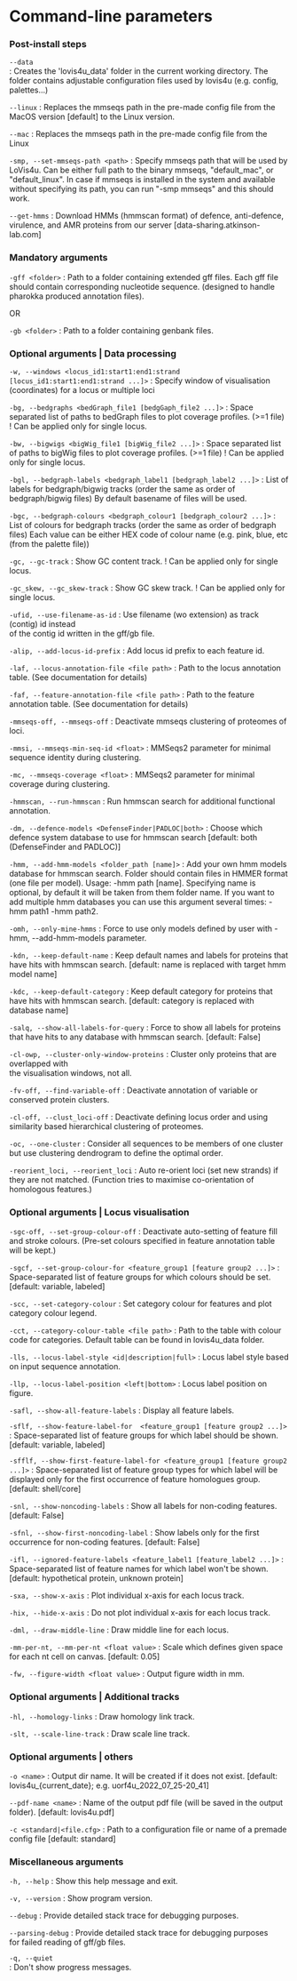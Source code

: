 # Сommand-line parameters



### Post-install steps

`--data`  
:    Creates the 'lovis4u_data' folder in the current working directory.
     The folder contains adjustable configuration files used by lovis4u
     (e.g. config, palettes...)

`--linux`
:    Replaces the mmseqs path in the pre-made config file from the MacOS
     version [default] to the Linux version.

`--mac`
:    Replaces the mmseqs path in the pre-made config file from the Linux

`-smp, --set-mmseqs-path <path>`
:	Specify mmseqs path that will be used by LoVis4u. Can be either full path
    to the binary mmseqs, "default_mac", or "default_linux". In case if mmseqs
    is installed in the system and available without specifying its path, you can
    run "-smp mmseqs" and this should work.

`--get-hmms`
:    Download HMMs (hmmscan format) of defence, anti-defence, virulence,
     and AMR proteins from our server [data-sharing.atkinson-lab.com]

### Mandatory arguments
`-gff <folder>`
:    Path to a folder containing extended gff files.
     Each gff file should contain corresponding nucleotide sequence.
     (designed to handle pharokka produced annotation files).

 OR

`-gb <folder>`
:    Path to a folder containing genbank files.

### Optional arguments | Data processing
`-w, --windows <locus_id1:start1:end1:strand [locus_id1:start1:end1:strand ...]>`
:    Specify window of visualisation (coordinates) for a locus or multiple loci

`-bg, --bedgraphs <bedGraph_file1 [bedgGaph_file2 ...]>`
:    Space separated list of paths to bedGraph files to plot coverage profiles.
     (>=1 file) ! Can be applied only for single locus.

`-bw, --bigwigs <bigWig_file1 [bigWig_file2 ...]>`
:    Space separated list of paths to bigWig files to plot coverage profiles.
     (>=1 file) ! Can be applied only for single locus.

`-bgl, --bedgraph-labels <bedgraph_label1 [bedgraph_label2 ...]>`
:    List of labels for bedgraph/bigwig tracks (order the same as order of bedgraph/bigwig files)
     By default basename of files will be used.

`-bgc, --bedgraph-colours <bedgraph_colour1 [bedgraph_colour2 ...]>`
:    List of colours for bedgraph tracks (order the same as order of bedgraph files)
    Each value can be either HEX code of colour name (e.g. pink, blue, etc (from the palette file))

`-gc, --gc-track`
:    Show GC content track. ! Can be applied only for single locus.

`-gc_skew, --gc_skew-track`
:    Show GC skew track. ! Can be applied only for single locus.

`-ufid, --use-filename-as-id`
:    Use filename (wo extension) as track (contig) id instead  
     of the contig id written in the gff/gb file.

`-alip, --add-locus-id-prefix`
:    Add locus id prefix to each feature id.

`-laf, --locus-annotation-file <file path>`
:    Path to the locus annotation table.
     (See documentation for details)

`-faf, --feature-annotation-file <file path>`
:    Path to the feature annotation table.
     (See documentation for details)

`-mmseqs-off, --mmseqs-off`
:   Deactivate mmseqs clustering of proteomes of loci.

`-mmsi, --mmseqs-min-seq-id <float>`
:    MMSeqs2 parameter for minimal sequence identity during clustering.

`-mc, --mmseqs-coverage <float>`
:    MMSeqs2 parameter for minimal coverage during clustering.

`-hmmscan, --run-hmmscan`
:    Run hmmscan search for additional functional annotation.

`-dm, --defence-models <DefenseFinder|PADLOC|both>`
:    Choose which defence system database to use for hmmscan search
     [default: both (DefenseFinder and PADLOC)]

`-hmm, --add-hmm-models <folder_path [name]>`
:    Add your own hmm models database for hmmscan search. Folder should
     contain files in HMMER format (one file per model). Usage: -hmm path [name].
     Specifying name is optional, by default it will be taken from them folder name.
     If you want to add multiple hmm databases you can use this argument several
     times: -hmm path1 -hmm path2.

`-omh, --only-mine-hmms`
:    Force to use only models defined by user with -hmm, --add-hmm-models parameter.

`-kdn, --keep-default-name`
:    Keep default names and labels for proteins that have hits with
     hmmscan search. [default: name is replaced with target hmm model name]

`-kdc, --keep-default-category`
:    Keep default category for proteins that have hits with hmmscan
     search. [default: category is replaced with database name]

`-salq, --show-all-labels-for-query`
:    Force to show all labels for proteins that have hits to any database with hmmscan search.
    [default: False]

`-cl-owp, --cluster-only-window-proteins`
:    Cluster only proteins that are overlapped with  
     the visualisation windows, not all.

`-fv-off, --find-variable-off`
:    Deactivate annotation of variable or conserved protein clusters.

`-cl-off, --clust_loci-off`
:    Deactivate defining locus order and using similarity based hierarchical
    clustering of proteomes.

`-oc, --one-cluster`
:    Consider all sequences to be members of one cluster but use clustering
    dendrogram to define the optimal order.

`-reorient_loci, --reorient_loci`
:    Auto re-orient loci (set new strands) if they are not matched.
     (Function tries to maximise co-orientation of homologous features.)

### Optional arguments | Locus visualisation
`-sgc-off, --set-group-colour-off`
:    Deactivate auto-setting of feature fill and stroke colours.
     (Pre-set colours specified in feature annotation table will be kept.)

`-sgcf, --set-group-colour-for <feature_group1 [feature group2 ...]>`
:    Space-separated list of feature groups for which colours should be set.
     [default: variable, labeled]

`-scc, --set-category-colour`
:    Set category colour for features and plot category colour legend.

`-cct, --category-colour-table <file path>`
:    Path to the table with colour code for categories.
     Default table can be found in lovis4u_data folder.

`-lls, --locus-label-style <id|description|full>`
:    Locus label style based on input sequence annotation.

`-llp, --locus-label-position <left|bottom>`
:    Locus label position on figure.

`-safl, --show-all-feature-labels`
:    Display all feature labels.

`-sflf, --show-feature-label-for  <feature_group1 [feature group2 ...]>`
:    Space-separated list of feature groups for which label should be shown.
     [default: variable, labeled]

`-sfflf, --show-first-feature-label-for <feature_group1 [feature group2 ...]>`
:    Space-separated list of feature group types for which label will be displayed
      only for the first occurrence of feature homologues group.
     [default: shell/core]

`-snl, --show-noncoding-labels`
:    Show all labels for non-coding features. [default: False]

`-sfnl, --show-first-noncoding-label`
:    Show labels only for the first occurrence for non-coding features.
     [default: False]

`-ifl, --ignored-feature-labels <feature_label1 [feature_label2 ...]>`
:    Space-separated list of feature names for which label won't be shown.
     [default: hypothetical protein, unknown protein]

`-sxa, --show-x-axis`
:    Plot individual x-axis for each locus track.

`-hix, --hide-x-axis`
:    Do not plot individual x-axis for each locus track.

`-dml, --draw-middle-line`
:    Draw middle line for each locus.

`-mm-per-nt, --mm-per-nt <float value>`
:   Scale which defines given space for each nt cell on canvas.
     [default: 0.05]

`-fw, --figure-width <float value>`
:    Output figure width in mm.

### Optional arguments | Additional tracks
`-hl, --homology-links`
:    Draw homology link track.

`-slt, --scale-line-track`
:    Draw scale line track.


### Optional arguments | others
`-o <name>`
:    Output dir name. It will be created if it does not exist.
  	 [default: lovis4u_{current_date}; e.g. uorf4u_2022_07_25-20_41]

`--pdf-name <name>`
:    Name of the output pdf file (will be saved in the output folder).
     [default: lovis4u.pdf]

`-c <standard|<file.cfg>`
:    Path to a configuration file or name of a premade config file
     [default: standard]

### Miscellaneous arguments
`-h, --help`
:    Show this help message and exit.

`-v, --version`
:    Show program version.

`--debug`
:    Provide detailed stack trace for debugging purposes.

`--parsing-debug`
:    Provide detailed stack trace for debugging purposes   
     for failed reading of gff/gb files.

`-q, --quiet`	
:    Don't show progress messages.

	
